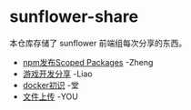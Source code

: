 # sunflower-share
本仓库存储了 sunflower 前端组每次分享的东西。

- [npm发布Scoped Packages](https://github.com/SunInfoFE/sunflower-share/blob/master/20180411.md) -Zheng
- [游戏开发分享](https://github.com/SunInfoFE/sunflower-share/blob/master/20180418.md) -Liao
- [docker初识](https://github.com/SunInfoFE/sunflower-share/blob/master/20180425.md) -堂
- [文件上传](https://github.com/SunInfoFE/sunflower-share/blob/master/20180523.md) -YOU
